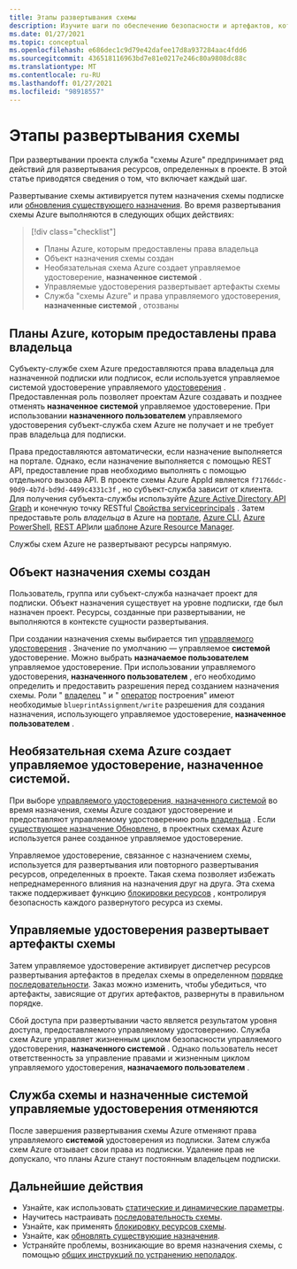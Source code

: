 ```yaml
---
title: Этапы развертывания схемы
description: Изучите шаги по обеспечению безопасности и артефактов, которые выполняет служба схем Azure при создании назначения схемы.
ms.date: 01/27/2021
ms.topic: conceptual
ms.openlocfilehash: e686dec1c9d79e42dafee17d8a937284aac4fdd6
ms.sourcegitcommit: 436518116963bd7e81e0217e246c80a9808dc88c
ms.translationtype: MT
ms.contentlocale: ru-RU
ms.lasthandoff: 01/27/2021
ms.locfileid: "98918557"
---
```

# <a name="stages-of-a-blueprint-deployment"></a>Этапы развертывания схемы

При развертывании проекта служба "схемы Azure" предпринимает ряд действий для развертывания ресурсов, определенных в проекте. В этой статье приводятся сведения о том, что включает каждый шаг.

Развертывание схемы активируется путем назначения схемы подписке или [обновления существующего назначения](../how-to/update-existing-assignments.md). Во время развертывания схемы Azure выполняются в следующих общих действиях:

> [!div class="checklist"]
> - Планы Azure, которым предоставлены права владельца
> - Объект назначения схемы создан
> - Необязательная схема Azure создает управляемое удостоверение, **назначенное системой** .
> - Управляемые удостоверения развертывает артефакты схемы
> - Служба "схемы Azure" и права управляемого удостоверения, **назначенные системой** , отозваны

## <a name="azure-blueprints-granted-owner-rights"></a>Планы Azure, которым предоставлены права владельца

Субъекту-службе схем Azure предоставляются права владельца для назначенной подписки или подписок, если используется управляемое системой удостоверение управляемого [удостоверения](../../../active-directory/managed-identities-azure-resources/overview.md) . Предоставленная роль позволяет проектам Azure создавать и позднее отменять **назначенное системой** управляемое удостоверение. При использовании **назначенного пользователем** управляемого удостоверения субъект-служба схем Azure не получает и не требует прав владельца для подписки.

Права предоставляются автоматически, если назначение выполняется на портале. Однако, если назначение выполняется с помощью REST API, предоставление прав необходимо выполнять с помощью отдельного вызова API. В проекте схемы Azure AppId является `f71766dc-90d9-4b7d-bd9d-4499c4331c3f` , но субъект-служба зависит от клиента. Для получения субъекта-службы используйте [Azure Active Directory API Graph](../../../active-directory/develop/active-directory-graph-api.md) и конечную точку RESTful [Свойства serviceprincipals](/graph/api/resources/serviceprincipal) . Затем предоставьте роль _владельца_ в Azure на [портале](../../../role-based-access-control/role-assignments-portal.md), [Azure CLI](../../../role-based-access-control/role-assignments-cli.md), [Azure PowerShell](../../../role-based-access-control/role-assignments-powershell.md), [REST API](../../../role-based-access-control/role-assignments-rest.md)или [шаблоне Azure Resource Manager](../../../role-based-access-control/role-assignments-template.md).

Службы схем Azure не развертывают ресурсы напрямую.

## <a name="the-blueprint-assignment-object-is-created"></a>Объект назначения схемы создан

Пользователь, группа или субъект-служба назначает проект для подписки. Объект назначения существует на уровне подписки, где был назначен проект. Ресурсы, созданные при развертывании, не выполняются в контексте сущности развертывания.

При создании назначения схемы выбирается тип [управляемого удостоверения](../../../active-directory/managed-identities-azure-resources/overview.md) . Значение по умолчанию — управляемое **системой** удостоверение. Можно выбрать **назначаемое пользователем** управляемое удостоверение. При использовании управляемого удостоверения, **назначенного пользователем** , его необходимо определить и предоставить разрешения перед созданием назначения схемы. Роли " [владелец](../../../role-based-access-control/built-in-roles.md#owner) " и " [оператор](../../../role-based-access-control/built-in-roles.md#blueprint-operator) построения" имеют необходимые `blueprintAssignment/write` разрешения для создания назначения, использующего управляемое удостоверение, **назначенное пользователем** .

## <a name="optional---azure-blueprints-creates-system-assigned-managed-identity"></a>Необязательная схема Azure создает управляемое удостоверение, назначенное системой.

При выборе [управляемого удостоверения, назначенного системой](../../../active-directory/managed-identities-azure-resources/overview.md) во время назначения, схемы Azure создают удостоверение и предоставляют управляемому удостоверению роль [владельца](../../../role-based-access-control/built-in-roles.md#owner) . Если [существующее назначение Обновлено](../how-to/update-existing-assignments.md), в проектных схемах Azure используется ранее созданное управляемое удостоверение.

Управляемое удостоверение, связанное с назначением схемы, используется для развертывания или повторного развертывания ресурсов, определенных в проекте. Такая схема позволяет избежать непреднамеренного влияния на назначения друг на друга.
Эта схема также поддерживает функцию [блокировки ресурсов](./resource-locking.md) , контролируя безопасность каждого развернутого ресурса из схемы.

## <a name="the-managed-identity-deploys-blueprint-artifacts"></a>Управляемые удостоверения развертывает артефакты схемы

Затем управляемое удостоверение активирует диспетчер ресурсов развертывания артефактов в пределах схемы в определенном [порядке последовательности](./sequencing-order.md). Заказ можно изменить, чтобы убедиться, что артефакты, зависящие от других артефактов, развернуты в правильном порядке.

Сбой доступа при развертывании часто является результатом уровня доступа, предоставляемого управляемому удостоверению. Служба схем Azure управляет жизненным циклом безопасности управляемого удостоверения, **назначенного системой** . Однако пользователь несет ответственность за управление правами и жизненным циклом управляемого удостоверения, **назначаемого пользователем** .

## <a name="blueprint-service-and-system-assigned-managed-identity-rights-are-revoked"></a>Служба схемы и назначенные системой управляемые удостоверения отменяются

После завершения развертывания схемы Azure отменяют права управляемого **системой** удостоверения из подписки. Затем служба схем Azure отзывает свои права из подписки. Удаление прав не допускало, что планы Azure станут постоянным владельцем подписки.

## <a name="next-steps"></a>Дальнейшие действия

- Узнайте, как использовать [статические и динамические параметры](./parameters.md).
- Научитесь настраивать [последовательность схемы](./sequencing-order.md).
- Узнайте, как применять [блокировку ресурсов схемы](./resource-locking.md).
- Узнайте, как [обновлять существующие назначения](../how-to/update-existing-assignments.md).
- Устраняйте проблемы, возникающие во время назначения схемы, с помощью [общих инструкций по устранению неполадок](../troubleshoot/general.md).

